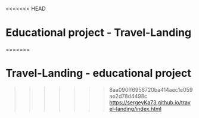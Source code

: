 <<<<<<< HEAD
# Educational project - Travel-Landing
=======
# Travel-Landing - educational project
>>>>>>> 8aa090ff6956720ba414aec1e059ae2d78d4498c
https://sergeyKa73.github.io/travel-landing/index.html
